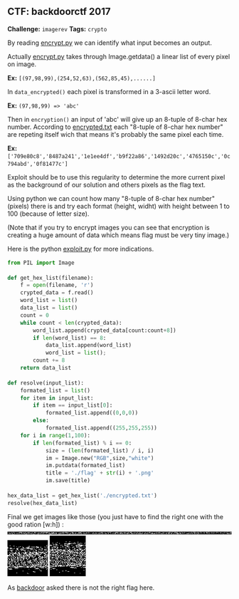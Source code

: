 **CTF: backdoorctf 2017**
--
**Challenge:** `imagerev`
**Tags:**  `crypto`

By reading [encrypt.py][encrypt] we can identify what input becomes an output.

Actually [encrypt.py][encrypt] takes through Image.getdata() a linear list of every pixel on image. 

**Ex:** `[(97,98,99),(254,52,63),(562,85,45),......]`

In `data_encrypted()` each pixel is transformed in a 3-ascii letter word.

**Ex:** `(97,98,99) => 'abc'`

Then in `encryption()` an input of 'abc' will give up an 8-tuple of 8-char hex number.
According to [encrypted.txt][encrypted] each "8-tuple of 8-char hex number" are repeting itself wich that means it's probably the same pixel each time.

**Ex:** `['709e80c8','8487a241','1e1ee4df','b9f22a86','1492d20c','4765150c','0c794abd','0f81477c']`

Exploit should be to use this regularity to determine the more current pixel as the background of our solution and others pixels as the flag text.

Using python we can count how many "8-tuple of 8-char hex number" (pixels) there is and try each format (height, widht) with height between 1 to 100 (because of letter size).

(Note that if you try to encrypt images you can see that encryption is creating a huge amount of data which means flag must be very tiny image.) 

Here is the python [exploit.py][exploit] for more indications.

```python
from PIL import Image

def get_hex_list(filename):
	f = open(filename, 'r')
	crypted_data = f.read()
	word_list = list()
	data_list = list()
	count = 0
	while count < len(crypted_data):
		word_list.append(crypted_data[count:count+8])
		if len(word_list) == 8:
			data_list.append(word_list)
			word_list = list();
		count += 8
	return data_list

def resolve(input_list):
	formated_list = list()
	for item in input_list:
		if item == input_list[0]:
			formated_list.append((0,0,0))
		else:
			formated_list.append((255,255,255))
	for i in range(1,100):
		if len(formated_list) % i == 0:
			size = (len(formated_list) / i, i)
			im = Image.new("RGB",size,"white")
			im.putdata(formated_list)
			title = './flag' + str(i) + '.png'
			im.save(title)

hex_data_list = get_hex_list('./encrypted.txt')
resolve(hex_data_list)
```

Final we get images like those (you just have to find the right one with the good ration [w:h]) :
![9 pixel height flag generated](/backdoorctf%202017/imagerev/flag9.png)
![81 pixel height flag generated](/backdoorctf%202017/imagerev/flag81.png)
![91 pixel height flag generated](/backdoorctf%202017/imagerev/flag91.png)

As [backdoor][backdoor_site] asked there is not the right flag here.

[encrypt]:/backdoorctf%202017/imagerev/encrypt.py
[encrypted]:/backdoorctf%202017/imagerev/encrypted.txt
[exploit]:/backdoorctf%202017/imagerev/exploit.py
[backdoor_site]:https://backdoor.sdslabs.co/

